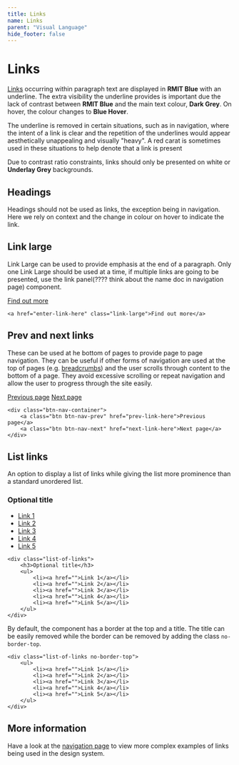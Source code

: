 ```yaml
---
title: Links
name: Links
parent: "Visual Language"
hide_footer: false
---
```

<h1 class="margin-top-zero">Links</h1>
<p><a href="">Links</a> occurring within paragraph text are displayed in <strong class="colour-rmit-blue">RMIT Blue</strong> with an underline. The extra visibility the underline provides is important due the lack of contrast between <strong class="colour-rmit-blue">RMIT Blue</strong> and the main text colour, <strong class="colour-dark-grey">Dark Grey</strong>. On hover, the colour changes to <strong class="colour-blue-hover">Blue Hover</strong>.
</p>
<p>The underline is removed in certain situations, such as in navigation, where the intent of a link is clear and the repetition of the underlines would appear aesthetically unappealing and visually "heavy". A red carat is sometimes used in these situations to help denote that a link is present</p>
<p>Due to contrast ratio constraints, links should only be presented on white or <strong class="colour-bg-underlay-grey" style="border: 0">Underlay Grey</strong> backgrounds.</p>
<h2>Headings</h2>
<p>Headings should not be used as links, the exception being in navigation. Here we rely on context and the change in colour on hover to indicate the link.</p>
<h2>Link large</h2>
<p>Link Large can be used to provide emphasis at the end of a paragraph. Only one Link Large should be used at a time, if multiple links are going to be presented, use the link panel(???? think about the name doc in navigation page) component.</p>
<a href="" class="link-large">Find out more</a>
<div class="highlight">
<pre class="chroma">
<code class="language-html">&lt;a href=&quot;enter-link-here&quot; class=&quot;link-large&quot;&gt;Find out more&lt;/a&gt;</code>
</pre></div>
<h2>Prev and next links</h2>
<p>These can be used at he bottom of pages to provide page to page navigation. They can be useful if other forms of navigation are used at the top of pages (e.g. <a href="">breadcrumbs</a>) and the user scrolls through content to the bottom of a page. They avoid excessive scrolling or repeat navigation and allow the user to progress through the site easily.</p>
<div class="btn-nav-container">
    <a class="btn btn-nav-prev" href="">Previous page</a>
    <a class="btn btn-nav-next" href="">Next page</a>
</div>
<div class="highlight">
<pre class="chroma">
<code class="language-html">&lt;div class=&quot;btn-nav-container&quot;&gt;
    &lt;a class=&quot;btn btn-nav-prev&quot; href=&quot;prev-link-here&quot;&gt;Previous page&lt;/a&gt;
    &lt;a class=&quot;btn btn-nav-next&quot; href=&quot;next-link-here&quot;&gt;Next page&lt;/a&gt;
&lt;/div&gt;</code>
</pre></div>
<h2>List links</h2>
<p>An option to display a list of links while giving the list more prominence than a standard unordered list.</p>
<div class="list-of-links">
	<h3>Optional title</h3>
	<ul>
		<li><a href="">Link 1</a></li>
		<li><a href="">Link 2</a></li>
		<li><a href="">Link 3</a></li>
		<li><a href="">Link 4</a></li>
		<li><a href="">Link 5</a></li>
	</ul>
</div>
<div class="highlight">
<pre class="chroma">
<code class="language-html">&lt;div class=&quot;list-of-links&quot;&gt;
	&lt;h3&gt;Optional title&lt;/h3&gt;
	&lt;ul&gt;
		&lt;li&gt;&lt;a href=&quot;&quot;&gt;Link 1&lt;/a&gt;&lt;/li&gt;
		&lt;li&gt;&lt;a href=&quot;&quot;&gt;Link 2&lt;/a&gt;&lt;/li&gt;
		&lt;li&gt;&lt;a href=&quot;&quot;&gt;Link 3&lt;/a&gt;&lt;/li&gt;
		&lt;li&gt;&lt;a href=&quot;&quot;&gt;Link 4&lt;/a&gt;&lt;/li&gt;
		&lt;li&gt;&lt;a href=&quot;&quot;&gt;Link 5&lt;/a&gt;&lt;/li&gt;
	&lt;/ul&gt;
&lt;/div&gt;</code>
</pre></div>
<p>By default, the component has a border at the top and a title. The title can be easily removed while the border can be removed by adding the class <code>no-border-top</code>.</p>
<div class="highlight">
<pre class="chroma">
<code class="language-html">&lt;div class=&quot;list-of-links no-border-top&quot;&gt;
	&lt;ul&gt;
		&lt;li&gt;&lt;a href=&quot;&quot;&gt;Link 1&lt;/a&gt;&lt;/li&gt;
		&lt;li&gt;&lt;a href=&quot;&quot;&gt;Link 2&lt;/a&gt;&lt;/li&gt;
		&lt;li&gt;&lt;a href=&quot;&quot;&gt;Link 3&lt;/a&gt;&lt;/li&gt;
		&lt;li&gt;&lt;a href=&quot;&quot;&gt;Link 4&lt;/a&gt;&lt;/li&gt;
		&lt;li&gt;&lt;a href=&quot;&quot;&gt;Link 5&lt;/a&gt;&lt;/li&gt;
	&lt;/ul&gt;
&lt;/div&gt;</code>
</pre></div>
<h2>More information</h2>
<p>Have a look at the <a href="../../components-complex/navigation/">navigation page</a> to view more complex examples of links being used in the design system.</p>

